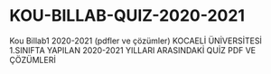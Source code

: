 # KOU-BILLAB-QUIZ-2020-2021
Kou Billab1 2020-2021 (pdfler ve çözümler)
KOCAELİ ÜNİVERSİTESİ 1.SINIFTA YAPILAN 2020-2021 YILLARI ARASINDAKİ QUİZ PDF VE ÇÖZÜMLERİ
